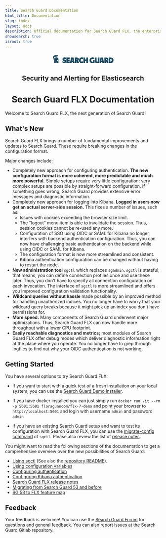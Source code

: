 ```yaml
---
title: Search Guard Documentation
html_title: Documentation
slug: index
layout: docs
description: Official documentation for Search Guard FLX, the enterprise security and alerting suite for Elasticsearch.
showsearch: true
isroot: true
---
```

<!---
Copyright 2022 floragunn GmbH
-->


<p align="center">
<img src="img/logos/search-guard-frontmatter.svg" alt="Search Guard - Security for Elasticsearch" style="width: 40%" />
</p>

<h2 align="center">Security and Alerting for Elasticsearch</h2>

<h1 align="center">Search Guard FLX Documentation</h1>

Welcome to Search Guard FLX, the next generation of Search Guard! 

## What's New

Search Guard FLX brings a number of fundamental improvements and updates to Search Guard. These require breaking changes in the configuration format.

Major changes include:

- Completely new approach for configuring authentication. **The new configuration format is more coherent, more predictable and much more powerful.** Simple setups require very little configuration; very complex setups are possible by straight-forward configuration. If something goes wrong, Search Guard provides extensive error messages and diagnostic information.
- Completely new approach for logging into Kibana. **Logged in users now get an actual server-side session.** This fixes a number of issues, such as:
  - Issues with cookies exceeding the browser size limit.
  - The "logout" menu item is able to invalidate the session. Thus, session cookies cannot be re-used any more.
  - Configuration of SSO using OIDC or SAML for Kibana no longer interfers with backend authentication configuration. Thus, you can now have challenging basic authentication on the backend while using OIDC or SAML for Kibana.
  - The configuration format is now more streamlined and consistent.  
  - Kibana authentication configuration can be changed without having to restart the node.
- **New administration tool** `sgctl` which replaces `sgadmin`.  `sgctl` is stateful; that means, you can define connection profiles once and use these later. Thus, you don't have to specify all connection configuration on each invocation. The interface of `sgctl` is more streamlined and offers you improved configuration validation functionality.
- **Wildcard queries without hassle** made possible by an improved method for handling unauthorized indices. You no longer have to worry that your wildcard query breaks because it might pick up an index you don't have permissions for.
- **More speed.** Many components of Search Guard underwent major optimizations. Thus, Search Guard FLX can now handle more throughput with a lower CPU footprint.
- **Easily reachable diagnostics and metrics;** most modules of Search Guard FLX offer debug modes which deliver diagnostic information right at the place where you operate. You no longer have to grep through logfiles to find out why your OIDC authentication is not working.

## Getting Started

You have several options to try Search Guard FLX:

- If you want to start with a quick test of a fresh installation on your local system, you can use the [Search Guard Demo Installer](demo-installer).

- If you have docker installed you can just simply run `docker run -it --rm -p 5601:5601 floragunncom/flx-7-demo` and point your browser to `http://localhost:5601` and login with username `admin` and password `admin`

- If you have an existing Search Guard setup and want to test its configuration with Search Guard FLX, you can use the [migrate-config command](sg-classic-config-migration) of `sgctl`. Please also review the list of [release notes](changelog-searchguard-flx-1_0_0).

You might want to read the following sections of the documentation to get a comprehensive overview over the new possibilities of Search Guard:

* [Using sgctl](sgctl) (See also the [repository README](https://git.floragunn.com/search-guard/sgctl/)). 
* [Using configuration variables](configuration-password-handling)
* [Configuring authentication](authentication-authorization)
* [Configuring Kibana authentication](kibana-authentication-types) 
* [Search Guard FLX release notes](changelog-searchguard-flx-1_0_0)
* [Migrating from Search Guard 53 and before](sg-classic-config-migration)
* [SG 53 to FLX feature map](config-migration-feature-map)


## Feedback

Your feedback is welcome! You can use the [Search Guard Forum](https://forum.search-guard.com/) for questions and general feedback. You can also report issues at the Search Guard Gitlab repository.

 



